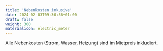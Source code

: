 ```yaml
---
title: 'Nebenkosten inkusive'
date: 2024-02-03T09:30:56+01:00
draft: false
weight: 300
materialicon: electric_meter
---
```


Alle Nebenkosten (Strom, Wasser, Heizung) sind im Mietpreis inkludiert.
